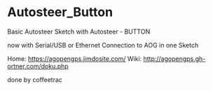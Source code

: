 # Autosteer_Button
Basic Autosteer Sketch with Autosteer - BUTTON

now with Serial/USB or Ethernet Connection to AOG in one Sketch

Home: https://agopengps.jimdosite.com/ Wiki: http://agopengps.gh-ortner.com/doku.php

done by coffeetrac